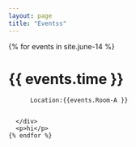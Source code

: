```yaml
---
layout: page
title: "Eventss"
---
```

<div class="grid-items">
  <div id="gallery1">
    {% for events in site.june-14 %}
    <h1>{{ events.time }}</h1>
      <div class="grid-item">


          Location:{{events.Room-A }}


      </div>
      <p>hi</p>
    {% endfor %}
  </div>
</div>
